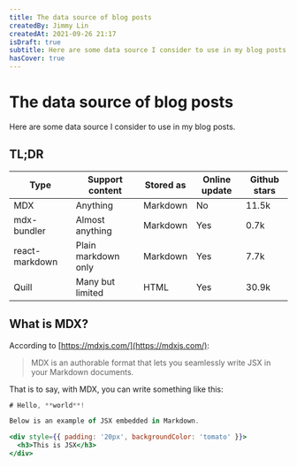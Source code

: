 ```yaml
---
title: The data source of blog posts
createdBy: Jimmy Lin
createdAt: 2021-09-26 21:17
isDraft: true
subtitle: Here are some data source I consider to use in my blog posts.
hasCover: true
---
```


# The data source of blog posts

Here are some data source I consider to use in my blog posts.

## TL;DR

| Type           | Support content     | Stored as | Online update | Github stars |
| -------------- | ------------------- | --------- | ------------- | ------------ |
| MDX            | Anything            | Markdown  | No            | 11.5k        |
| mdx-bundler    | Almost anything     | Markdown  | Yes           | 0.7k         |
| react-markdown | Plain markdown only | Markdown  | Yes           | 7.7k         |
| Quill          | Many but limited    | HTML      | Yes           | 30.9k        |

## What is MDX?

According to [https://mdxjs.com/](https://mdxjs.com/):

> MDX is an authorable format that lets you seamlessly write JSX in your Markdown documents.

That is to say, with MDX, you can write something like this:

```jsx
# Hello, **world**!

Below is an example of JSX embedded in Markdown.

<div style={{ padding: '20px', backgroundColor: 'tomato' }}>
  <h3>This is JSX</h3>
</div>
```
